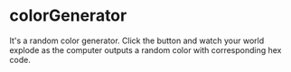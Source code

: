 # colorGenerator

It's a random color generator. Click the button and watch your world explode as the computer outputs a random color with corresponding hex code.
